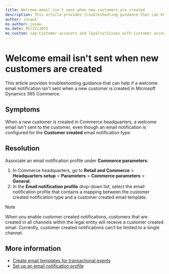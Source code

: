 ```yaml
---
title: Welcome email isn't sent when new customers are created
description: This article provides troubleshooting guidance that can help if a welcome email notification isn't sent when a new customer is created in Microsoft Dynamics 365 Commerce.
author: josaw1
ms.author: josaw
ms.date: 05/22/2025
ms.custom: sap:Customer accounts and loyalty\Issues with customer account in e-commerce
---
```

# Welcome email isn't sent when new customers are created

This article provides troubleshooting guidance that can help if a welcome email notification isn't sent when a new customer is created in Microsoft Dynamics 365 Commerce.

## Symptoms

When a new customer is created in Commerce headquarters, a welcome email isn't sent to the customer, even though an email notification is configured for the **Customer created** email notification type.

## Resolution

Associate an email notification profile under **Commerce parameters**:

1. In Commerce headquarters, go to **Retail and Commerce** > **Headquarters setup** > **Parameters** > **Commerce parameters** > **General**.
2. In the **Email notification profile** drop-down list, select the email notification profile that contains a mapping between the customer created notification type and a customer created email template.

> [!NOTE]
> When you enable customer created notifications, customers that are created in all channels within the legal entity will receive a customer created email. Currently, customer created notifications can't be limited to a single channel.

## More information

- [Create email templates for transactional events](/dynamics365/commerce/email-templates-transactions)
- [Set up an email notification profile](/dynamics365/commerce/email-notification-profiles)
